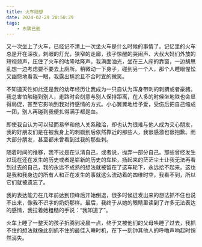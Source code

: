 ```yaml
---
title: 火车随想
date: 2024-02-29 20:50:29
tags: 
    - 东隅已逝
---
```


又一次坐上了火车，已经记不清上一次坐火车是什么时候的事情了。记忆里的火车总是开在深夜，刺眼的灯光，狭窄的走廊，孩子惊醒的哭闹声、大叔大妈们外放的短视频声，压住了火车的咕隆咕隆声。我满面油光，坐在三人座的靠窗，一边胡思乱想一边考虑要不要去上厕所。稍微动一下身子，碰到另一个人，那个人睡眼惺忪又幽怨地看我一眼，我露出尴尬且不合时宜的微笑。

不知道天性如此还是我的幼年经历让我成为一只自认为浑身带刺的刺猬或者豪猪。我总害怕触碰到别人，走路时会刻意与别人保持距离，在人多的时候坐地铁也会显得局促，甚至它影响到我对待感情的方式。小心翼翼地给予爱，受伤后把自己缩成一团，别人再碰到我便扎得满手都是血。

即使我自认为可以轻而易举和他人关系融洽，却也认为很难与他人成为交心朋友，我的好朋友们是在被我身上的刺戳到后依然靠近的那些人，我很感激也很抱歉。而大部分朋友，甚至都未曾看到过我的那些刺。

随着时间的推移，我不过是在认清自己，或者说，抛弃一部分自己。那些曾经发生过现在还在发生的历史或者是崭新的历史的车轮，扬起来的茫茫尘土让我无法再看到过去的自己，我的永远不成熟的想法就被留在了这车轮下，永远拾不起来。这也是我和我身边的所有人和正在发生的事就这么流动着的四维时空，我看不到，所以它们就被遗忘了。

我的表达能力在几年前达到顶峰后开始倒退，很多时候迸发出来的想法抓不住也说不出来，像我不识字的奶奶那样。最后，我终于从她的眼睛里读到了许多无法表达的感情，我拉着她粗糙的手说：“我知道了”。

火车上睡了一整天的孩子折腾到凌晨一点，终于又被他们的父母哄睡了过去，我抓不住的想法就像此刻抓不住的最佳入睡时机，在下一刻钟其他人的呼噜声响起时悄然消失。